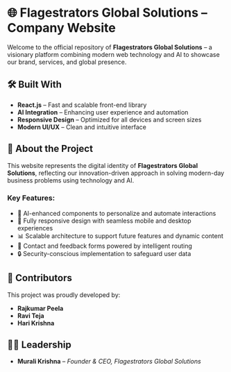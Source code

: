 # 🌐 Flagestrators Global Solutions – Company Website

Welcome to the official repository of **Flagestrators Global Solutions** – a visionary platform combining modern web technology and AI to showcase our brand, services, and global presence.

## 🛠️ Built With

- **React.js** – Fast and scalable front-end library
- **AI Integration** – Enhancing user experience and automation
- **Responsive Design** – Optimized for all devices and screen sizes
- **Modern UI/UX** – Clean and intuitive interface

## 🎯 About the Project

This website represents the digital identity of **Flagestrators Global Solutions**, reflecting our innovation-driven approach in solving modern-day business problems using technology and AI.

### Key Features:

- 🧠 AI-enhanced components to personalize and automate interactions  
- 📱 Fully responsive design with seamless mobile and desktop experiences  
- 📊 Scalable architecture to support future features and dynamic content  
- 💬 Contact and feedback forms powered by intelligent routing  
- 🔒 Security-conscious implementation to safeguard user data

## 👥 Contributors

This project was proudly developed by:

- **Rajkumar Peela**
- **Ravi Teja**
- **Hari Krishna**

## 🧑‍💼 Leadership

- **Murali Krishna** – *Founder & CEO, Flagestrators Global Solutions*